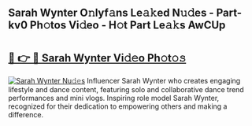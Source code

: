 ## Sarah Wynter O𝚗lyf𝚊ns Le𝚊𝚔ed N𝚞𝚍es - Part-kv0 Ph𝚘tos Vi𝚍eo - H𝚘t Part Le𝚊𝚔s AwCUp

# <h2><a href="http://hf3h2ix.feru.top/?c=Sarah+Wynter">🔗 👉 🔴 Sarah Wynter Vi𝚍𝚎o Ph𝚘t𝚘𝚜</a></h2>

[![Sarah Wynter Nu𝚍𝚎s](https://i.imgur.com/0TWrTi3.gif)](http://hf3h2ix.feru.top/?c=Sarah+Wynter)
Influencer Sarah Wynter who creates engaging lifestyle and dance content, featuring solo and collaborative dance trend performances and mini vlogs. Inspiring role model Sarah Wynter, recognized for their dedication to empowering others and making a difference. 
